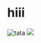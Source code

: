 # hiii

<img src=https://user-images.githubusercontent.com/90095475/136936411-b1b708c0-d3e9-4df6-90dc-6ea1c25f0d50.png  alt="tata">
<img src=(https://user-images.githubusercontent.com/90095475/136938204-d97bae89-8038-4bbd-a2ec-79169b532bc7.jpeg)

